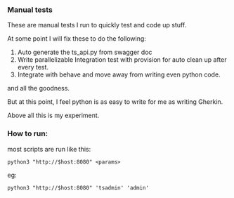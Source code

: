 ### Manual tests 

These are manual tests I run to quickly test and code up stuff.

At some point I will fix these to do the following:

1. Auto generate the ts_api.py from swagger doc
2. Write parallelizable Integration test with provision for auto clean up after every test.
3. Integrate with behave and move away from writing even python code.

and all the goodness.

But at this point, I feel python is as easy to write for me as writing Gherkin.

Above all this is my experiment.

### How to run:

most scripts are run like this:

```
python3 "http://$host:8080" <params>
```
eg:
```
python3 "http://$host:8080" 'tsadmin' 'admin'
```
